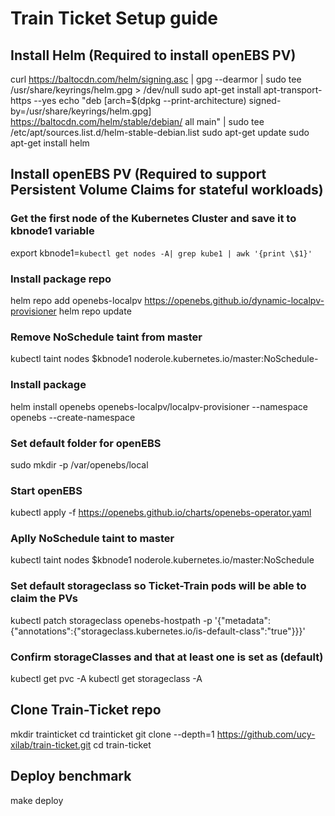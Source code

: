 # Train Ticket Setup guide

## Install Helm (Required to install openEBS PV)
curl https://baltocdn.com/helm/signing.asc | gpg --dearmor | sudo tee /usr/share/keyrings/helm.gpg > /dev/null
sudo apt-get install apt-transport-https --yes
echo "deb [arch=$(dpkg --print-architecture) signed-by=/usr/share/keyrings/helm.gpg] https://baltocdn.com/helm/stable/debian/ all main" | sudo tee /etc/apt/sources.list.d/helm-stable-debian.list
sudo apt-get update
sudo apt-get install helm

## Install openEBS PV (Required to support Persistent Volume Claims for stateful workloads)

### Get the first node of the Kubernetes Cluster and save it to kbnode1 variable
export kbnode1=`kubectl get nodes -A| grep kube1 | awk '{print \$1}'`

### Install package repo
helm repo add openebs-localpv https://openebs.github.io/dynamic-localpv-provisioner
helm repo update

### Remove NoSchedule taint from master
kubectl taint nodes $kbnode1 noderole.kubernetes.io/master:NoSchedule-

### Install package
helm install openebs openebs-localpv/localpv-provisioner --namespace openebs --create-namespace

### Set default folder for openEBS
sudo mkdir -p /var/openebs/local

### Start openEBS
kubectl apply -f https://openebs.github.io/charts/openebs-operator.yaml

### Aplly NoSchedule taint to master
kubectl taint nodes $kbnode1 noderole.kubernetes.io/master:NoSchedule

### Set default storageclass so Ticket-Train pods will be able to claim the PVs
kubectl patch storageclass openebs-hostpath -p '{"metadata":{"annotations":{"storageclass.kubernetes.io/is-default-class":"true"}}}'

### Confirm storageClasses and that at least one is set as (default)
kubectl get pvc -A
kubectl get storageclass -A


## Clone Train-Ticket repo
mkdir trainticket
cd trainticket
git clone --depth=1 https://github.com/ucy-xilab/train-ticket.git
cd train-ticket

## Deploy benchmark
make deploy
